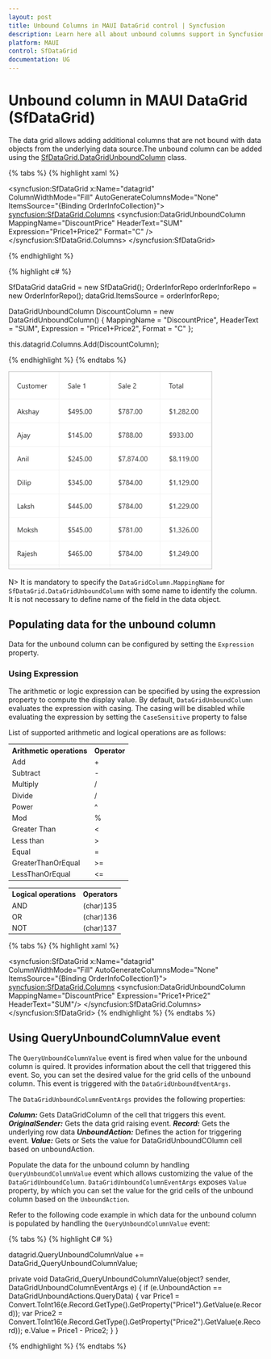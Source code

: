 ```yaml
---
layout: post
title: Unbound Columns in MAUI DataGrid control | Syncfusion
description: Learn here all about unbound columns support in Syncfusion MAUI DataGrid (SfDataGrid) control and more about it.
platform: MAUI
control: SfDataGrid
documentation: UG
---
```


# Unbound column in MAUI DataGrid (SfDataGrid)

The data grid allows adding additional columns that are not bound with data objects from the underlying data source.The unbound column can be added using the [SfDataGrid.DataGridUnboundColumn]() class.

{% tabs %}
{% highlight xaml %}

<syncfusion:SfDataGrid 
            x:Name="datagrid"    
            ColumnWidthMode="Fill"
            AutoGenerateColumnsMode="None"
            ItemsSource="{Binding OrderInfoCollection}">
    <syncfusion:SfDataGrid.Columns>
         <syncfusion:DataGridUnboundColumn 
                        MappingName="DiscountPrice"
                        HeaderText="SUM"
                        Expression="Price1+Price2"
                        Format="C" />
    </syncfusion:SfDataGrid.Columns>
</syncfusion:SfDataGrid>

{% endhighlight %}

{% highlight c# %}

SfDataGrid dataGrid = new SfDataGrid();
OrderInforRepo orderInforRepo = new OrderInforRepo();
dataGrid.ItemsSource = orderInforRepo;

DataGridUnboundColumn DiscountColumn = new DataGridUnboundColumn()
    {
        MappingName = "DiscountPrice",
        HeaderText = "SUM",
        Expression = "Price1+Price2",
        Format = "C"
    };

this.datagrid.Columns.Add(DiscountColumn);
    
{% endhighlight %}
{% endtabs %}


<img alt="Unbound column in MAUI DataGrid" src="Images\unbound-column\maui-datagrid-unbound-column.png" width="404" />

N> It is mandatory to specify the `DataGridColumn.MappingName` for `SfDataGrid.DataGridUnboundColumn` with some name to identify the column. It is not necessary to define name of the field in the data object.

## Populating data for the unbound column
Data for the unbound column can be configured by setting the `Expression` property.

### Using Expression
The arithmetic or logic expression can be specified by using the expression property to compute the display value. By default, `DataGridUnboundColumn` evaluates the expression with casing. The casing will be disabled while evaluating the expression by setting the `CaseSensitive` property to false

List of supported arithmetic and logical operations are as follows:

<table>
<tr>
<th> Arithmetic operations </th>
<th> Operator </th>
</tr>
<tr>
<td> Add</td>
<td> + </td>
</tr>
<tr>
<td> Subtract</td>
<td> - </td>
</tr>
<tr>
<td> Multiply</td>
<td> / </td>
</tr>
<tr>
<td> Divide </td>
<td> / </td>
</tr>
<tr>
<td> Power</td>
<td> ^ </td>
</tr>
<tr>
<td> Mod</td>
<td> % </td>
</tr>
<tr>
<td> Greater Than</td>
<td> < </td>
</tr>
<tr>
<td> Less than</td>
<td> > </td>
</tr>
<tr>
<td> Equal</td>
<td> = </td>
</tr>
<tr>
<td> GreaterThanOrEqual</td>
<td> >= </td>
</tr>
<tr>
<td> LessThanOrEqual </td>
<td> <= </td>
</tr>
</table>

<table>
<tr>
<th> Logical operations </th>
<th> Operators </th>
</tr>
<tr>
<td> AND </td>
<td> (char)135 </td>
</tr>
<tr>
<td> OR  </td>
<td> (char)136 </td>
</tr>
<tr>
<td> NOT </td>
<td> (char)137 </td>
</tr>
<tr>
</table>

{% tabs %}
{% highlight xaml %}

<syncfusion:SfDataGrid x:Name="datagrid"    
        ColumnWidthMode="Fill"
        AutoGenerateColumnsMode="None"
        ItemsSource="{Binding OrderInfoCollection1}">
    <syncfusion:SfDataGrid.Columns>
         <syncfusion:DataGridUnboundColumn 
                MappingName="DiscountPrice"
                Expression="Price1+Price2"
                HeaderText="SUM"/>
    </syncfusion:SfDataGrid.Columns>
</syncfusion:SfDataGrid>
{% endhighlight %}
{% endtabs %}

## Using QueryUnboundColumnValue event

The `QueryUnboundColumnValue` event is fired when value for the unbound column is quired. It provides information about the cell that triggered this event. So, you can set the desired value for the grid cells of the unbound column. This event is triggered with the `DataGridUnboundEventArgs`.

The `DataGridUnboundColumnEventArgs` provides the following properties:

***Column:*** Gets DataGridColumn of the cell that triggers this event.
***OriginalSender:*** Gets the data grid raising event.
***Record:*** Gets the underlying row data
***UnboundAction:*** Defines the action for triggering event.
***Value:*** Gets or Sets the value for DataGridUnboundCOlumn cell based on unboundAction.

Populate the data for the unbound column by handling `QueryUnboundColumnValue` event which allows customizing the value of the `DataGridUnboundColumn`. `DataGridUnboundColumnEventArgs` exposes `Value` property, by which you can set the value for the grid cells of the unbound column based on the `UnboundAction`.

Refer to the following code example in which data for the unbound column is populated by handling the `QueryUnboundColumnValue` event:

{% tabs %}
{% highlight C# %}

datagrid.QueryUnboundColumnValue += DataGrid_QueryUnboundColumnValue;

private void DataGrid_QueryUnboundColumnValue(object? sender, DataGridUnboundColumnEventArgs e)
{
    if (e.UnboundAction == DataGridUnboundActions.QueryData)
    {
        var Price1 = Convert.ToInt16(e.Record.GetType().GetProperty("Price1").GetValue(e.Record));
        var Price2 = Convert.ToInt16(e.Record.GetType().GetProperty("Price2").GetValue(e.Record));
        e.Value = Price1 - Price2;
    }
}
  
{% endhighlight %}
{% endtabs %}